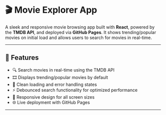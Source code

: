 # 🎬 Movie Explorer App

A sleek and responsive movie browsing app built with **React**, powered by the **TMDB API**, and deployed via **GitHub Pages**. It shows trending/popular movies on initial load and allows users to search for movies in real-time.

---

## 🚀 Features

- 🔍 Search movies in real-time using the TMDB API
- 🎞️ Displays trending/popular movies by default
- 💬 Clean loading and error handling states
- ⚡ Debounced search functionality for optimized performance
- 📱 Responsive design for all screen sizes
- 🌐 Live deployment with GitHub Pages

---
